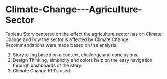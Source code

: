 # Climate-Change---Agriculture-Sector
Tableau Story centered on the effect the agriculture sector has on Climate Change and how the sector is affected by Climate Change. Recommendations were made based on the analysis. 
1. Storytelling based on a context, challenge and conclusions. 
2. Design Thinking, simplicity and colors help on the easy navigation through dashboards of the story.
3. Climate Change KPI's used. 
